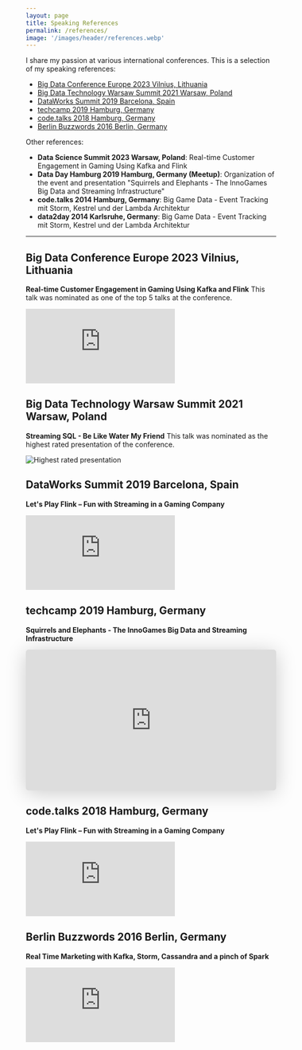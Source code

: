 ```yaml
---
layout: page
title: Speaking References
permalink: /references/
image: '/images/header/references.webp'
---
```


I share my passion at various international conferences. This is a selection of my speaking references:

* [Big Data Conference Europe 2023 Vilnius, Lithuania](#big-data-conference-europe-2023-vilnius-lithuania)
* [Big Data Technology Warsaw Summit 2021 Warsaw, Poland](#big-data-technology-warsaw-summit-2021-warsaw-poland)
* [DataWorks Summit 2019 Barcelona, Spain](#dataworks-summit-2019-barcelona-spain)
* [techcamp 2019 Hamburg, Germany](#techcamp-2019-hamburg-germany)
* [code.talks 2018 Hamburg, Germany](#codetalks-2018-hamburg-germany)
* [Berlin Buzzwords 2016 Berlin, Germany](#berlin-buzzwords-2016-berlin-germany)

Other references:

* **Data Science Summit 2023 Warsaw, Poland**: Real-time Customer Engagement in Gaming Using Kafka and Flink
* **Data Day Hamburg 2019 Hamburg, Germany (Meetup)**: Organization of the event and presentation "Squirrels and Elephants - The InnoGames Big Data and Streaming Infrastructure"
* **code.talks 2014 Hamburg, Germany**: Big Game Data - Event Tracking mit Storm, Kestrel und der Lambda Architektur
* **data2day 2014 Karlsruhe, Germany**: Big Game Data - Event Tracking mit Storm, Kestrel und der Lambda Architektur

---

## Big Data Conference Europe 2023 Vilnius, Lithuania

**Real-time Customer Engagement in Gaming Using Kafka and Flink**
This talk was nominated as one of the top 5 talks at the conference.

<p><iframe src="https://www.youtube.com/embed/djikIGOm90U" frameborder="0" allowfullscreen></iframe></p>

## Big Data Technology Warsaw Summit 2021 Warsaw, Poland

**Streaming SQL - Be Like Water My Friend**
This talk was nominated as the highest rated presentation of the conference.

![Highest rated presentation]({{site.baseurl}}/images/big-data-warsaw.webp)

## DataWorks Summit 2019 Barcelona, Spain

**Let's Play Flink – Fun with Streaming in a Gaming Company**
<p><iframe src="https://www.youtube.com/embed/8BNKEmt47UM" frameborder="0" allowfullscreen></iframe></p>

## techcamp 2019 Hamburg, Germany

**Squirrels and Elephants - The InnoGames Big Data and Streaming Infrastructure**
<p><iframe class="speakerdeck-iframe" frameborder="0" src="https://speakerdeck.com/player/7ac7efbe8bd04deb893493361d7783d9" title="Squirrels and Elephants - The InnoGames Big Data and Streaming Infrastructure" allowfullscreen="true" style="border: 0px; background: padding-box padding-box rgba(0, 0, 0, 0.1); margin: 0px; padding: 0px; border-radius: 6px; box-shadow: rgba(0, 0, 0, 0.2) 0px 5px 40px; width: 100%; height: auto; aspect-ratio: 560 / 315;" data-ratio="1.7777777777777777"></iframe></p>

## code.talks 2018 Hamburg, Germany

**Let's Play Flink – Fun with Streaming in a Gaming Company**
<p><iframe src="https://www.youtube.com/embed/JcOAVEGMy3Q" frameborder="0" allowfullscreen></iframe></p>

## Berlin Buzzwords 2016 Berlin, Germany

**Real Time Marketing with Kafka, Storm, Cassandra and a pinch of Spark**
<p><iframe src="https://www.youtube.com/embed/8WlpnmQzqww" frameborder="0" allowfullscreen></iframe></p>
